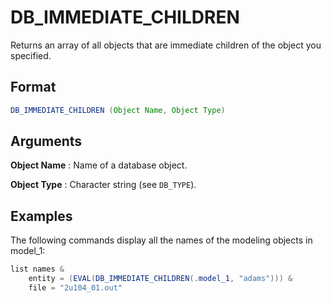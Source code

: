 # DB_IMMEDIATE_CHILDREN

Returns an array of all objects that are immediate children of the object you specified.

## Format
```java
DB_IMMEDIATE_CHILDREN (Object Name, Object Type)
```
## Arguments

 



**Object Name**
: Name of a database object. 


**Object Type**
: Character string (see `DB_TYPE`). 

## Examples

The following commands display all the names of the modeling objects in model_1:

```java
list names & 
    entity = (EVAL(DB_IMMEDIATE_CHILDREN(.model_1, "adams"))) &
    file = "2u104_01.out"
```